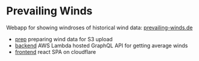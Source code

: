# Prevailing Winds


Webapp for showing windroses of historical wind data: [prevailing-winds.de](https://prevailing-winds.de)

- [prep](./prep/) preparing wind data for S3 upload
- [backend](./backend/) AWS Lambda hosted GraphQL API for getting average winds
- [frontend](./frontend) react SPA on cloudflare
